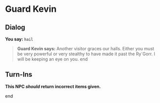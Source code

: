 # Guard Kevin


## Dialog

**You say:** `hail`



>**Guard Kevin says:** Another visitor graces our halls.  Either you must be very powerful or very stealthy to have made it past the Ry\`Gorr.  I will be keeping an eye on you.
end



## Turn-Ins



**This NPC *should* return incorrect items given.**

end